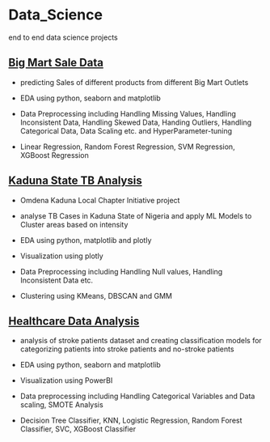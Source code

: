 # Data_Science
end to end data science projects


## [Big Mart Sale Data](https://github.com/Harsh26K/Data_Science/tree/main/Big_Mart_Sale_Data)

 - predicting Sales of different products from different Big Mart Outlets

 - EDA using python, seaborn and matplotlib

 - Data Preprocessing including Handling Missing Values, Handling Inconsistent Data, Handling Skewed Data, Handing Outliers, Handling Categorical Data, Data Scaling etc. and HyperParameter-tuning

 - Linear Regression, Random Forest Regression, SVM Regression, XGBoost Regression

## [Kaduna State TB Analysis](https://github.com/Harsh26K/Data_Science/tree/main/Kaduna_State_TB_Analysis)

 - Omdena Kaduna Local Chapter Initiative project

 - analyse TB Cases in Kaduna State of Nigeria and apply ML Models to Cluster areas based on intensity

 - EDA using python, matplotlib and plotly

 - Visualization using plotly

 - Data Preprocessing including Handling Null values, Handling Inconsistent Data etc.

 - Clustering using KMeans, DBSCAN and GMM

## [Healthcare Data Analysis](https://github.com/Harsh26K/Data_Science/tree/main/Healthcare_data_Analysis_and_Classification)

 - analysis of stroke patients dataset and creating classification models for categorizing patients into stroke patients and no-stroke patients 

 - EDA using python, seaborn and matplotlib

 - Visualization using PowerBI

 - Data preprocessing including Handling Categorical Variables and Data scaling, SMOTE Analysis

 - Decision Tree Classifier, KNN, Logistic Regression, Random Forest Classifier, SVC, XGBoost Classifier


